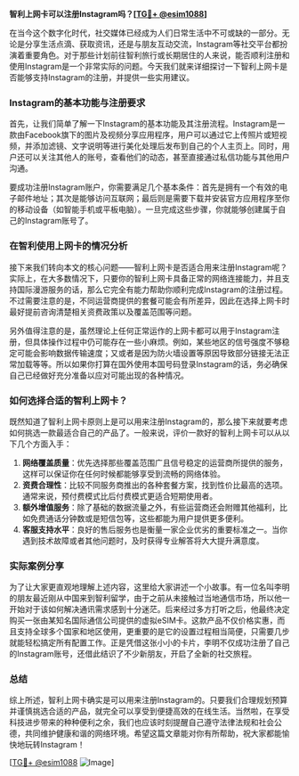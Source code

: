 **智利上网卡可以注册Instagram吗？[[TG💪+ @esim1088](https://t.me/s/esim1088)]**

在当今这个数字化时代，社交媒体已经成为人们日常生活中不可或缺的一部分。无论是分享生活点滴、获取资讯，还是与朋友互动交流，Instagram等社交平台都扮演着重要角色。对于那些计划前往智利旅行或长期居住的人来说，能否顺利注册和使用Instagram是一个非常实际的问题。今天我们就来详细探讨一下智利上网卡是否能够支持Instagram的注册，并提供一些实用建议。

### Instagram的基本功能与注册要求

首先，让我们简单了解一下Instagram的基本功能及其注册流程。Instagram是一款由Facebook旗下的图片及视频分享应用程序，用户可以通过它上传照片或短视频，并添加滤镜、文字说明等进行美化处理后发布到自己的个人主页上。同时，用户还可以关注其他人的账号，查看他们的动态，甚至直接通过私信功能与其他用户沟通。

要成功注册Instagram账户，你需要满足几个基本条件：首先是拥有一个有效的电子邮件地址；其次是能够访问互联网；最后则是需要下载并安装官方应用程序至你的移动设备（如智能手机或平板电脑）。一旦完成这些步骤，你就能够创建属于自己的Instagram账号了。

### 在智利使用上网卡的情况分析

接下来我们转向本文的核心问题——智利上网卡是否适合用来注册Instagram呢？实际上，在大多数情况下，只要你的智利上网卡具备正常的网络连接能力，并且支持国际漫游服务的话，那么它完全有能力帮助你顺利完成Instagram的注册过程。不过需要注意的是，不同运营商提供的套餐可能会有所差异，因此在选择上网卡时最好提前咨询清楚相关资费政策以及覆盖范围等问题。

另外值得注意的是，虽然理论上任何正常运作的上网卡都可以用于Instagram注册，但具体操作过程中仍可能存在一些小麻烦。例如，某些地区的信号强度不够稳定可能会影响数据传输速度；又或者是因为防火墙设置等原因导致部分链接无法正常加载等等。所以如果你打算在国外使用本国号码登录Instagram的话，务必确保自己已经做好充分准备以应对可能出现的各种情况。

### 如何选择合适的智利上网卡？

既然知道了智利上网卡原则上是可以用来注册Instagram的，那么接下来就要考虑如何挑选一款最适合自己的产品了。一般来说，评价一款好的智利上网卡可以从以下几个方面入手：

1. **网络覆盖质量**：优先选择那些覆盖范围广且信号稳定的运营商所提供的服务，这样可以保证你在任何时候都能够享受到流畅的网络体验。
2. **资费合理性**：比较不同服务商推出的各种套餐方案，找到性价比最高的选项。通常来说，预付费模式比后付费模式更适合短期使用者。
3. **额外增值服务**：除了基础的数据流量之外，有些运营商还会附赠其他福利，比如免费通话分钟数或是短信包等，这些都能为用户提供更多便利。
4. **客服支持水平**：良好的售后服务也是衡量一家企业优劣的重要标准之一。当你遇到技术故障或者其他问题时，及时获得专业解答将大大提升满意度。

### 实际案例分享

为了让大家更直观地理解上述内容，这里给大家讲述一个小故事。有一位名叫李明的朋友最近刚从中国来到智利留学，由于之前从未接触过当地通信市场，所以他一开始对于该如何解决通讯需求感到十分迷茫。后来经过多方打听之后，他最终决定购买一张由某知名国际通信公司提供的虚拟eSIM卡。这款产品不仅价格实惠，而且支持全球多个国家和地区使用，更重要的是它的设置过程相当简便，只需要几步就能轻松搞定所有配置工作。正是凭借这张小小的卡片，李明不仅成功注册了自己的Instagram账号，还借此结识了不少新朋友，开启了全新的社交旅程。

### 总结

综上所述，智利上网卡确实是可以用来注册Instagram的。只要我们合理规划预算并谨慎挑选合适的产品，就完全可以享受到便捷高效的在线生活。当然啦，在享受科技进步带来的种种便利之余，我们也应该时刻提醒自己遵守法律法规和社会公德，共同维护健康和谐的网络环境。希望这篇文章能对你有所帮助，祝大家都能愉快地玩转Instagram！

[[TG💪+ @esim1088](https://t.me/s/esim1088) ![Image](https://i.postimg.cc/4NQfJmqS/Snipaste-2025-05-13-00-14-12.png)]